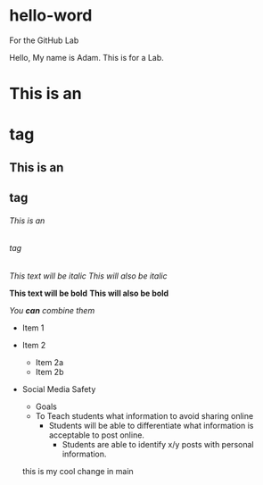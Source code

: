 # hello-word
For the GitHub Lab

Hello, My name is Adam. This is for a Lab. 


# This is an <h1> tag
## This is an <h2> tag
###### This is an <h6> tag
*This text will be italic*
_This will also be italic_

**This text will be bold**
__This will also be bold__

_You **can** combine them_
  
* Item 1
* Item 2
  * Item 2a
  * Item 2b
  
* Social Media Safety
	* Goals
	* To Teach students what information to avoid sharing online
		* Students will be able to differentiate what information is acceptable to post online.
			* Students are able to identify x/y posts with personal information.


	
	this is my cool change in main

